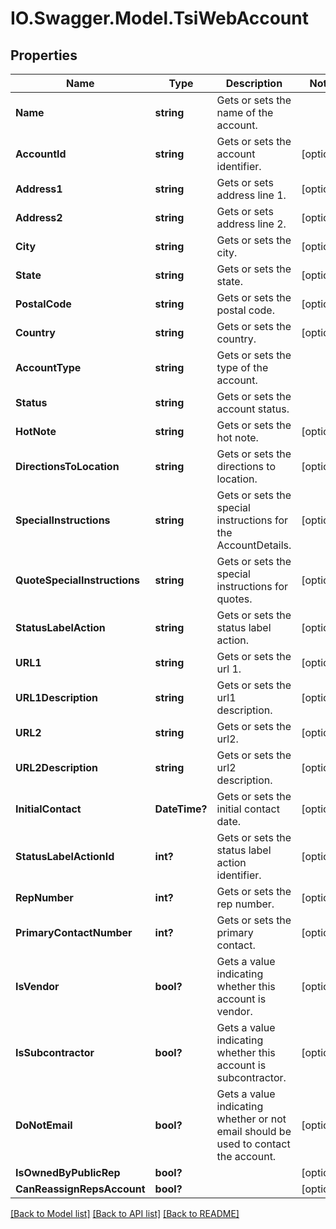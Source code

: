 # IO.Swagger.Model.TsiWebAccount
## Properties

Name | Type | Description | Notes
------------ | ------------- | ------------- | -------------
**Name** | **string** | Gets or sets the name of the account. | 
**AccountId** | **string** | Gets or sets the account identifier. | [optional] 
**Address1** | **string** | Gets or sets address line 1. | [optional] 
**Address2** | **string** | Gets or sets address line 2. | [optional] 
**City** | **string** | Gets or sets the city. | [optional] 
**State** | **string** | Gets or sets the state. | [optional] 
**PostalCode** | **string** | Gets or sets the postal code. | [optional] 
**Country** | **string** | Gets or sets the country. | [optional] 
**AccountType** | **string** | Gets or sets the type of the account. | 
**Status** | **string** | Gets or sets the account status. | 
**HotNote** | **string** | Gets or sets the hot note. | [optional] 
**DirectionsToLocation** | **string** | Gets or sets the directions to location. | [optional] 
**SpecialInstructions** | **string** | Gets or sets the special instructions for the AccountDetails. | [optional] 
**QuoteSpecialInstructions** | **string** | Gets or sets the special instructions for quotes. | [optional] 
**StatusLabelAction** | **string** | Gets or sets the status label action. | [optional] 
**URL1** | **string** | Gets or sets the url 1. | [optional] 
**URL1Description** | **string** | Gets or sets the url1 description. | [optional] 
**URL2** | **string** | Gets or sets the url2. | [optional] 
**URL2Description** | **string** | Gets or sets the url2 description. | [optional] 
**InitialContact** | **DateTime?** | Gets or sets the initial contact date. | [optional] 
**StatusLabelActionId** | **int?** | Gets or sets the status label action identifier. | [optional] 
**RepNumber** | **int?** | Gets or sets the rep number. | [optional] 
**PrimaryContactNumber** | **int?** | Gets or sets the primary contact. | [optional] 
**IsVendor** | **bool?** | Gets a value indicating whether this account is vendor. | [optional] 
**IsSubcontractor** | **bool?** | Gets a value indicating whether this account is subcontractor. | [optional] 
**DoNotEmail** | **bool?** | Gets a value indicating whether or not email should be used to contact the account. | [optional] 
**IsOwnedByPublicRep** | **bool?** |  | [optional] 
**CanReassignRepsAccount** | **bool?** |  | [optional] 

[[Back to Model list]](../README.md#documentation-for-models) [[Back to API list]](../README.md#documentation-for-api-endpoints) [[Back to README]](../README.md)


